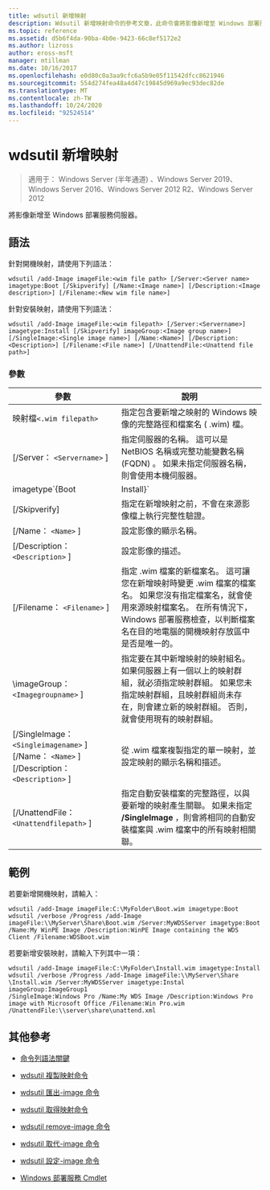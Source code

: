 ```yaml
---
title: wdsutil 新增映射
description: Wdsutil 新增映射命令的參考文章，此命令會將影像新增至 Windows 部署服務伺服器。
ms.topic: reference
ms.assetid: d5b6f4da-90ba-4b0e-9423-66c8ef5172e2
ms.author: lizross
author: eross-msft
manager: mtillman
ms.date: 10/16/2017
ms.openlocfilehash: e0d80c0a3aa9cfc6a5b9e05f11542dfcc8621946
ms.sourcegitcommit: 554d274fea48a4d47c19845d969a9ec93dec82de
ms.translationtype: MT
ms.contentlocale: zh-TW
ms.lasthandoff: 10/24/2020
ms.locfileid: "92524514"
---
```

# <a name="wdsutil-add-image"></a>wdsutil 新增映射

> 適用于： Windows Server (半年通道) 、Windows Server 2019、Windows Server 2016、Windows Server 2012 R2、Windows Server 2012

將影像新增至 Windows 部署服務伺服器。

## <a name="syntax"></a>語法

針對開機映射，請使用下列語法：

```
wdsutil /add-Image imageFile:<wim file path> [/Server:<Server name> imagetype:Boot [/Skipverify] [/Name:<Image name>] [/Description:<Image description>] [/Filename:<New wim file name>]
```

針對安裝映射，請使用下列語法：

```
wdsutil /add-Image imageFile:<wim filepath> [/Server:<Servername>] imagetype:Install [/Skipverify] imageGroup:<Image group name>] [/SingleImage:<Single image name>] [/Name:<Name>] [/Description:<Description>] [/Filename:<File name>] [/UnattendFile:<Unattend file path>]
```

### <a name="parameters"></a>參數

| 參數 | 說明 |
|--|--|
| 映射檔`<.wim filepath>` | 指定包含要新增之映射的 Windows 映像的完整路徑和檔案名 ( .wim) 檔。 |
| [/Server： `<Servername>` ] | 指定伺服器的名稱。 這可以是 NetBIOS 名稱或完整功能變數名稱 (FQDN) 。 如果未指定伺服器名稱，則會使用本機伺服器。 |
| imagetype`{Boot|Install}` | 指定要新增的影像類型。 |
| [/Skipverify] | 指定在新增映射之前，不會在來源影像檔上執行完整性驗證。 |
| [/Name： `<Name>` ] | 設定影像的顯示名稱。 |
| [/Description： `<Description>` ] | 設定影像的描述。 |
| [/Filename： `<Filename>` ] | 指定 .wim 檔案的新檔案名。 這可讓您在新增映射時變更 .wim 檔案的檔案名。 如果您沒有指定檔案名，就會使用來源映射檔案名。 在所有情況下，Windows 部署服務檢查，以判斷檔案名在目的地電腦的開機映射存放區中是否是唯一的。 |
| \imageGroup： `<Imagegroupname>` ] | 指定要在其中新增映射的映射組名。 如果伺服器上有一個以上的映射群組，就必須指定映射群組。 如果您未指定映射群組，且映射群組尚未存在，則會建立新的映射群組。 否則，就會使用現有的映射群組。 |
| [/SingleImage： `<Singleimagename>` ][/Name： `<Name>` ][/Description： `<Description>` ] | 從 .wim 檔案複製指定的單一映射，並設定映射的顯示名稱和描述。 |
| [/UnattendFile： `<Unattendfilepath>` ] | 指定自動安裝檔案的完整路徑，以與要新增的映射產生關聯。 如果未指定 **/SingleImage** ，則會將相同的自動安裝檔案與 .wim 檔案中的所有映射相關聯。 |

## <a name="examples"></a>範例

若要新增開機映射，請輸入：

```
wdsutil /add-Image imageFile:C:\MyFolder\Boot.wim imagetype:Boot
wdsutil /verbose /Progress /add-Image imageFile:\\MyServer\Share\Boot.wim /Server:MyWDSServer imagetype:Boot /Name:My WinPE Image /Description:WinPE Image containing the WDS Client /Filename:WDSBoot.wim
```

若要新增安裝映射，請輸入下列其中一項：

```
wdsutil /add-Image imageFile:C:\MyFolder\Install.wim imagetype:Install
wdsutil /verbose /Progress /add-Image imageFile:\\MyServer\Share \Install.wim /Server:MyWDSServer imagetype:Instal imageGroup:ImageGroup1
/SingleImage:Windows Pro /Name:My WDS Image /Description:Windows Pro image with Microsoft Office /Filename:Win Pro.wim /UnattendFile:\\server\share\unattend.xml
```

## <a name="additional-references"></a>其他參考

- [命令列語法關鍵](command-line-syntax-key.md)

- [wdsutil 複製映射命令](wdsutil-copy-image.md)

- [wdsutil 匯出-image 命令](wdsutil-export-image.md)

- [wdsutil 取得映射命令](wdsutil-get-image.md)

- [wdsutil remove-image 命令](wdsutil-remove-image.md)

- [wdsutil 取代-image 命令](wdsutil-replace-image.md)

- [wdsutil 設定-image 命令](wdsutil-set-image.md)

- [Windows 部署服務 Cmdlet](/powershell/module/wds)
